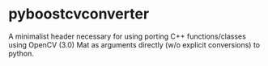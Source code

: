 pyboostcvconverter
==================

A minimalist header necessary for using porting C++ functions/classes using OpenCV (3.0) Mat as arguments directly (w/o explicit conversions) to python.
